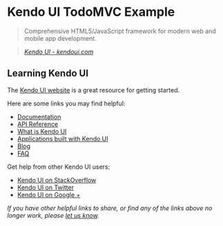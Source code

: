 # Kendo UI TodoMVC Example

> Comprehensive HTML5/JavaScript framework for modern web and mobile app development.

> _[Kendo UI - kendoui.com](http://kendoui.com)_


## Learning Kendo UI

The [Kendo UI website](http://kendoui.com) is a great resource for getting started.

Here are some links you may find helpful:

* [Documentation](http://docs.kendoui.com)
* [API Reference](http://docs.kendoui.com/api/dataviz/chart)
* [What is Kendo UI](http://docs.kendoui.com/getting-started/introduction)
* [Applications built with Kendo UI](http://demos.kendoui.com)
* [Blog](http://www.kendoui.com/blogs.aspx)
* [FAQ](http://www.kendoui.com/faq/faq.aspx)

Get help from other Kendo UI users:

* [Kendo UI on StackOverflow](http://stackoverflow.com/questions/tagged/kendo-ui)
* [Kendo UI on Twitter](http://twitter.com/kendoui)
* [Kendo UI on Google +](https://plus.google.com/117798269023828336983/posts)

_If you have other helpful links to share, or find any of the links above no longer work, please [let us know](https://github.com/addyosmani/todomvc/issues)._